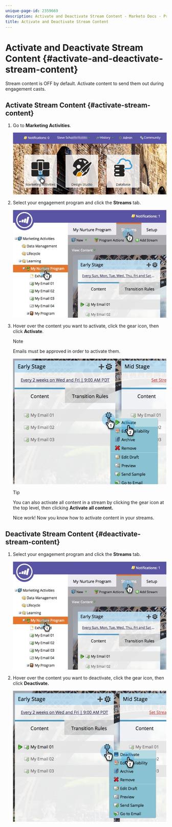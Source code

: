 ```yaml
---
unique-page-id: 2359669
description: Activate and Deactivate Stream Content - Marketo Docs - Product Documentation
title: Activate and Deactivate Stream Content
---
```


# Activate and Deactivate Stream Content {#activate-and-deactivate-stream-content}

Stream content is OFF by default. Activate content to send them out during engagement casts.

## Activate Stream Content {#activate-stream-content}

1. Go to **Marketing Activities**.

   ![](assets/login-marketing-activities.png)

1. Select your engagement program and click the **Streams** tab.

   ![](assets/cloneasteam.jpg)

1. Hover over the content you want to activate, click the gear icon, then click **Activate**.

   >[!NOTE]
   >
   >Emails must be approved in order to activate them.

   ![](assets/image2014-9-15-16-3a33-3a42.png)

   >[!TIP]
   >
   >You can also activate all content in a stream by clicking the gear icon at the top level, then clicking **Activate all content.**

   Nice work! Now you know how to activate content in your streams.

## Deactivate Stream Content {#deactivate-stream-content}

1. Select your engagement program and click the **Streams** tab.

   ![](assets/cloneasteam.jpg)

1. Hover over the content you want to deactivate, click the gear icon, then click **Deactivate.**

   ![](assets/image2014-9-15-16-3a34-3a25.png)

